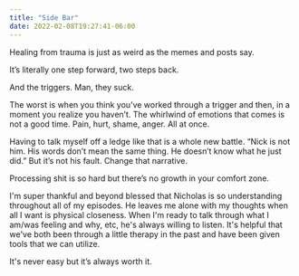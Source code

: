 ```yaml
---
title: "Side Bar"
date: 2022-02-08T19:27:41-06:00
---
```


Healing from trauma is just as weird as the memes and posts say.  

It’s literally one step forward, two steps back.  

And the triggers. Man, they suck.  

The worst is when you think you’ve worked through a trigger and then, in a moment you realize you haven’t. The whirlwind of emotions that comes is not a good time. Pain, hurt, shame, anger. All at once.  

Having to talk myself off a ledge like that is a whole new battle. “Nick is not him. His words don’t mean the same thing. He doesn’t know what he just did.” But it’s not his fault. Change that narrative.  

Processing shit is so hard but there’s no growth in your comfort zone.  

I'm super thankful and beyond blessed that Nicholas is so understanding throughout all of my episodes. He leaves me alone with my thoughts when all I want is physical closeness. When I'm ready to talk through what I am/was feeling and why, etc, he's always willing to listen. It's helpful that we've both been through a little therapy in the past and have been given tools that we can utilize. 

It's never easy but it’s always worth it.   